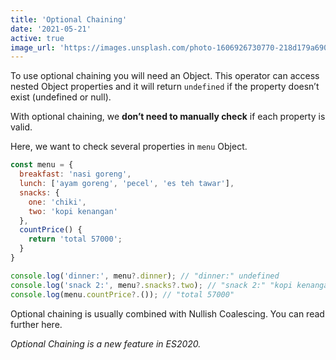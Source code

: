 ```yaml
---
title: 'Optional Chaining'
date: '2021-05-21'
active: true
image_url: 'https://images.unsplash.com/photo-1606926730770-218d179a690e?ixid=MnwxMjA3fDB8MHxwaG90by1wYWdlfHx8fGVufDB8fHx8&ixlib=rb-1.2.1&auto=format&fit=crop&w=1500&q=80'
---
```


To use optional chaining you will need an Object. This operator can access nested Object properties and it will return `undefined` if the property doesn’t exist (undefined or null).

With optional chaining, we **don’t need to manually check** if each property is valid.

Here, we want to check several properties in `menu` Object.

```javascript
const menu = {
  breakfast: 'nasi goreng',
  lunch: ['ayam goreng', 'pecel', 'es teh tawar'],
  snacks: {
    one: 'chiki',
    two: 'kopi kenangan'
  },
  countPrice() {
    return 'total 57000';
  }
}

console.log('dinner:', menu?.dinner); // "dinner:" undefined
console.log('snack 2:', menu?.snacks?.two); // "snack 2:" "kopi kenangan"
console.log(menu.countPrice?.()); // "total 57000"
```

Optional chaining is usually combined with Nullish Coalescing. You can read further here.

*Optional Chaining is a new feature in ES2020.*